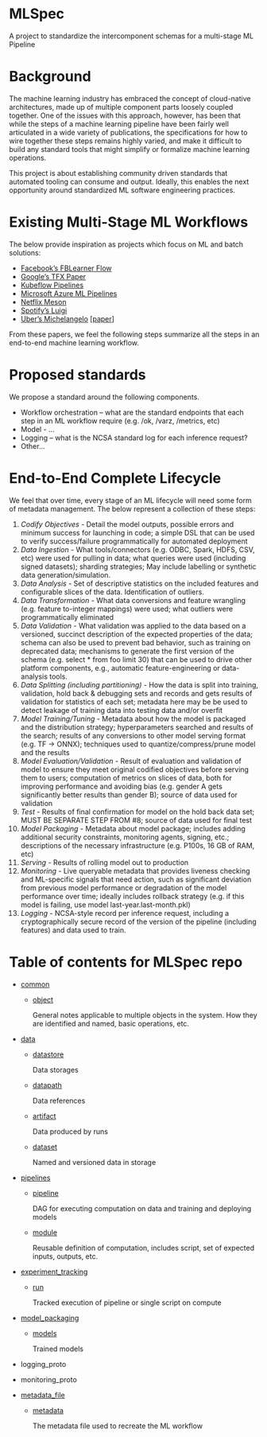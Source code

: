 # MLSpec
A project to standardize the intercomponent schemas for a multi-stage ML Pipeline

# Background
The machine learning industry has embraced the concept of cloud-native architectures, made up of multiple component parts loosely coupled together. One of the issues with this approach, however, has been that while the steps of a machine learning pipeline have been fairly well articulated in a wide variety of publications, the specifications for how to wire together these steps remains highly varied, and make it difficult to build any standard tools that might simplify or formalize machine learning operations. 

This project is about establishing community driven standards that automated tooling can consume and output. Ideally, this enables the next opportunity around standardized ML software engineering practices. 

# Existing Multi-Stage ML Workflows
The below provide inspiration as projects which focus on ML and batch solutions:

- [Facebook’s FBLearner Flow](https://code.fb.com/core-data/introducing-fblearner-flow-facebook-s-ai-backbone/)
- [Google’s TFX Paper](https://dl.acm.org/citation.cfm?id=3098021)
- [Kubeflow Pipelines](https://cloud.google.com/blog/products/ai-machine-learning/getting-started-kubeflow-pipelines)
- [Microsoft Azure ML Pipelines](https://docs.microsoft.com/en-us/azure/machine-learning/service/concept-ml-pipelines)
- [Netflix Meson](https://medium.com/netflix-techblog/meson-workflow-orchestration-for-netflix-recommendations-fc932625c1d9)
- [Spotify’s Luigi](https://github.com/spotify/luigi)
- [Uber’s Michelangelo](https://eng.uber.com/michelangelo/) [[paper](http://proceedings.mlr.press/v67/li17a/li17a.pdf)]

From these papers, we feel the following steps summarize all the steps in an end-to-end machine learning workflow.

# Proposed standards
We propose a standard around the following components.

- Workflow orchestration – what are the standard endpoints that each step in an ML workflow require (e.g. /ok, /varz, /metrics, etc)
- Model - …
- Logging – what is the NCSA standard log for each inference request?
- Other…

# End-to-End Complete Lifecycle
We feel that over time, every stage of an ML lifecycle will need some form of metadata management. The below represent a collection of these steps:

1. *Codify Objectives* - Detail the model outputs, possible errors and minimum success for launching in code; a simple DSL that can be used to verify success/failure programmatically for automated deployment
2. *Data Ingestion* - What tools/connectors (e.g. ODBC, Spark, HDFS, CSV, etc) were used for pulling in data; what queries were used (including signed datasets); sharding strategies; May include labelling or synthetic data generation/simulation.
3. *Data Analysis* - Set of descriptive statistics on the included features and configurable slices of the data. Identification of outliers.
4. *Data Transformation* - What data conversions and feature wrangling (e.g. feature to-integer mappings) were used; what outliers were programmatically eliminated
5. *Data Validation* - What validation was applied to the data based on a versioned, succinct description of the expected properties of the data; schema can also be used to prevent bad behavior, such as training on deprecated data; mechanisms to  generate the first version of the schema (e.g. select * from foo limit 30) that can be used to drive other platform components, e.g., automatic feature-engineering or data-analysis tools.
6. *Data Splitting (including partitioning)* - How the data is split into training, validation, hold back & debugging sets and records and gets results of validation for statistics of each set; metadata here may be be used to detect leakage of training data into testing data and/or overfit
7. *Model Training/Tuning* - Metadata about how the model is packaged and the distribution strategy; hyperparameters searched and results of the search; results of any conversions to other model serving format (e.g. TF -> ONNX); techniques used to quantize/compress/prune model and the results  
8. *Model Evaluation/Validation*	- Result of evaluation and validation of model to ensure they meet original codified objectives before serving them to users; computation of metrics on slices of data, both for improving performance and avoiding bias (e.g. gender A gets significantly better results than gender B); source of data used for validation
9. *Test*	- Results of final confirmation for model on the hold back data set; MUST BE SEPARATE STEP FROM #8; source of data used for final test
10. *Model Packaging*	- Metadata about model package; includes adding additional security constraints, monitoring agents, signing, etc.; descriptions of the necessary infrastructure (e.g. P100s, 16 GB of RAM, etc)
11. *Serving*	- Results of rolling model out to production
12. *Monitoring* - Live queryable metadata that provides liveness checking and ML-specific signals that need action, such as significant deviation from previous model performance or degradation of the model performance over time; ideally includes rollback strategy (e.g. if this model is failing, use model last-year.last-month.pkl)
13. *Logging*	- NCSA-style record per inference request, including a cryptographically secure record of the version of the pipeline (including features) and data used to train.

# Table of contents for MLSpec repo

- [common](./common)

  - [object](./common/object.md)

    General notes applicable to multiple objects in the system. How they are identified and named, basic operations, etc.

- [data](./data)

  - [datastore](datastore.md)

    Data storages

  - [datapath](./data/datapath.md)

    Data references

  - [artifact](artifact.md)

    Data produced by runs

  - [dataset](./data/dataset.md)

    Named and versioned data in storage

- [pipelines](./pipelines)

  - [pipeline](pipeline.md)

    DAG for executing computation on data and training and deploying models

  - [module](module.md)

    Reusable definition of computation, includes script, set of expected inputs, outputs, etc.

- [experiment_tracking](./experiment_tracking)

  - [run](./experiment_tracking/run.md)

    Tracked execution of pipeline or single script on compute

- [model_packaging](./model_packaging)

  - [models](./model_packaging/README.md)

    Trained models

- logging_proto

- monitoring_proto

- [metadata_file](./metadata_file)

  - [metadata](./metadata_file/metadata.yaml)

    The metadata file used to recreate the ML workflow
